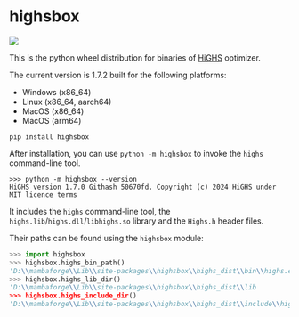 # highsbox

[![](https://img.shields.io/pypi/v/highsbox.svg?color=brightgreen)](https://pypi.org/pypi/highsbox/)

This is the python wheel distribution for binaries of [HiGHS](https://github.com/ERGO-Code/HiGHS) optimizer.

The current version is 1.7.2 built for the following platforms:
- Windows (x86_64)
- Linux (x86_64, aarch64)
- MacOS (x86_64)
- MacOS (arm64)

```
pip install highsbox
```

After installation, you can use `python -m highsbox` to invoke the `highs` command-line tool.

```
>>> python -m highsbox --version
HiGHS version 1.7.0 Githash 50670fd. Copyright (c) 2024 HiGHS under MIT licence terms
```

It includes the `highs` command-line tool, the `highs.lib`/`highs.dll`/`libhighs.so` library and the `Highs.h` header files.

Their paths can be found using the `highsbox` module:

```python
>>> import highsbox
>>> highsbox.highs_bin_path()
'D:\\mambaforge\\Lib\\site-packages\\highsbox\\highs_dist\\bin\\highs.exe'
>>> highsbox.highs_lib_dir()
'D:\\mambaforge\\Lib\\site-packages\\highsbox\\highs_dist\\lib
>>> highsbox.highs_include_dir()
'D:\\mambaforge\\Lib\\site-packages\\highsbox\\highs_dist\\include\\highs'
```
